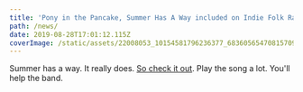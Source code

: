 ```yaml
---
title: 'Pony in the Pancake, Summer Has A Way included on Indie Folk Radio Playlist'
path: /news/
date: 2019-08-28T17:01:12.115Z
coverImage: /static/assets/22008053_10154581796236377_683605654708157098_n.jpg
---
```

Summer has a way. It really does. [So check it out](https://open.spotify.com/playlist/7r1SZzTwzqtqgDYvRbqGhz). Play the song a lot. You'll help the band.
